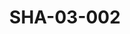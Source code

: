 ---
pid: SHA-03-002
title: SHA-03-002
language: en
original_label: 
rights: Sharhabil Ahmed
location_of_original: Sharhabil Ahmed
photographer_or_studio: Studio al Farid
scanned_from: photograph 6.5 by 10
_date: December, 1971
location: Bahri, al Mazad
description: Sharhabil Ahmed
additional_notes: 
permission_display: 'yes'
on_server: 'no'
on_website: 'no'
permalink: /photopages/en/SHA-03-002.html
layout: photo-page
---